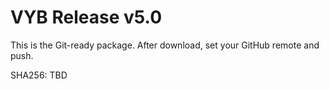 # VYB Release v5.0

This is the Git-ready package. After download, set your GitHub remote and push.

SHA256: TBD

